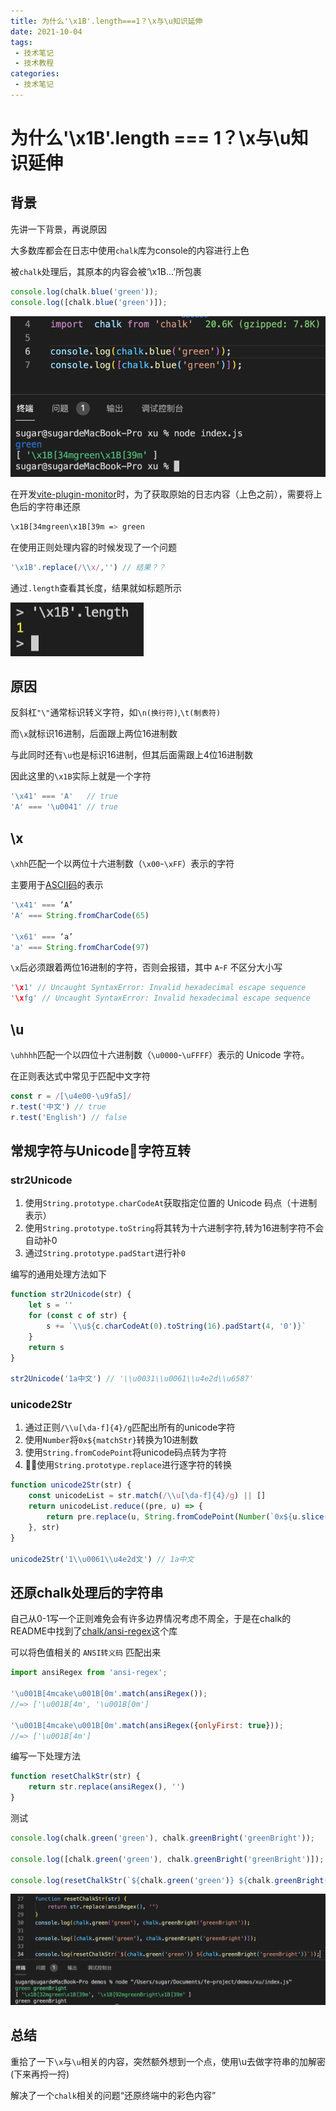 ```yaml
---
title: 为什么'\x1B'.length===1？\x与\u知识延伸
date: 2021-10-04
tags:
 - 技术笔记
 - 技术教程
categories:
 - 技术笔记
---
```

# 为什么'\x1B'.length === 1？\x与\u知识延伸

## 背景
先讲一下背景，再说原因

大多数库都会在日志中使用`chalk`库为console的内容进行上色

被`chalk`处理后，其原本的内容会被‘\x1B...’所包裹
```js
console.log(chalk.blue('green'));
console.log([chalk.blue('green')]);
```

![图片](./ux/MTYzMzE1NzQ3MjA5OQ==633157472099.png?s1=https%3A//img.cdn.sugarat.top/mdImg/MTYzMzE1NzQ3MjA5OQ%3D%3D633157472099)

在开发[vite-plugin-monitor](https://github.com/ATQQ/vite-plugin-monitor)时，为了获取原始的日志内容（上色之前），需要将上色后的字符串还原
```sh
\x1B[34mgreen\x1B[39m => green
```

在使用正则处理内容的时候发现了一个问题
```js
'\x1B'.replace(/\\x/,'') // 结果？？
```

通过`.length`查看其长度，结果就如标题所示

![图片](./ux/MTYzMzE1ODMwMzk5Ng==633158303996.png?s1=https%3A//img.cdn.sugarat.top/mdImg/MTYzMzE1ODMwMzk5Ng%3D%3D633158303996)

## 原因
反斜杠`"\"`通常标识转义字符，如`\n(换行符)`,`\t(制表符)`

而`\x`就标识16进制，后面跟上两位16进制数

与此同时还有`\u`也是标识16进制，但其后面需跟上4位16进制数

因此这里的`\x1B`实际上就是一个字符

```js
'\x41' === 'A'   // true
'A' === '\u0041' // true
```

## \x
`\xhh`匹配一个以两位十六进制数（`\x00`-`\xFF`）表示的字符

主要用于[ASCII码](https://tool.oschina.net/commons?type=4)的表示

```js
'\x41' === ‘A’
'A' === String.fromCharCode(65)

'\x61' === ‘a’
'a' === String.fromCharCode(97)
```
`\x`后必须跟着两位16进制的字符，否则会报错，其中 `A`-`F` 不区分大小写

```js
'\x1' // Uncaught SyntaxError: Invalid hexadecimal escape sequence
'\xfg' // Uncaught SyntaxError: Invalid hexadecimal escape sequence
```

## \u
`\uhhhh`匹配一个以四位十六进制数（`\u0000`-`\uFFFF`）表示的 Unicode 字符。

在正则表达式中常见于匹配中文字符
```js
const r = /[\u4e00-\u9fa5]/
r.test('中文') // true
r.test('English') // false
```

## 常规字符与Unicode字符互转
### str2Unicode
1. 使用`String.prototype.charCodeAt`获取指定位置的 Unicode 码点（十进制表示）
2. 使用`String.prototype.toString`将其转为十六进制字符,转为16进制字符不会自动补0
3. 通过`String.prototype.padStart`进行补`0`

编写的通用处理方法如下
```js
function str2Unicode(str) {
    let s = ''
    for (const c of str) {
        s += `\\u${c.charCodeAt(0).toString(16).padStart(4, '0')}`
    }
    return s
}

str2Unicode('1a中文') // '\\u0031\\u0061\\u4e2d\\u6587'
```

### unicode2Str
1. 通过正则`/\\u[\da-f]{4}/g`匹配出所有的unicode字符
2. 使用`Number`将`0x${matchStr}`转换为10进制数
3. 使用`String.fromCodePoint`将unicode码点转为字符
4. 使用`String.prototype.replace`进行逐字符的转换

```js
function unicode2Str(str) {
    const unicodeList = str.match(/\\u[\da-f]{4}/g) || []
    return unicodeList.reduce((pre, u) => {
        return pre.replace(u, String.fromCodePoint(Number(`0x${u.slice(2)}`)))
    }, str)
}

unicode2Str('1\\u0061\\u4e2d文') // 1a中文
```

## 还原chalk处理后的字符串
自己从0-1写一个正则难免会有许多边界情况考虑不周全，于是在chalk的README中找到了[chalk/ansi-regex](https://github.com/chalk/ansi-regex)这个库

可以将色值相关的 `ANSI转义码` 匹配出来
```js
import ansiRegex from 'ansi-regex';

'\u001B[4mcake\u001B[0m'.match(ansiRegex());
//=> ['\u001B[4m', '\u001B[0m']

'\u001B[4mcake\u001B[0m'.match(ansiRegex({onlyFirst: true}));
//=> ['\u001B[4m']
```
编写一下处理方法

```js
function resetChalkStr(str) {
    return str.replace(ansiRegex(), '')
}
```
测试
```js
console.log(chalk.green('green'), chalk.greenBright('greenBright'));

console.log([chalk.green('green'), chalk.greenBright('greenBright')]);

console.log(resetChalkStr(`${chalk.green('green')} ${chalk.greenBright('greenBright')}`));
```

![图片](./ux/MTYzMzMzMzExNzEzOA==633333117138.png?s1=https%3A//img.cdn.sugarat.top/mdImg/MTYzMzMzMzExNzEzOA%3D%3D633333117138)

## 总结
重拾了一下`\x`与`\u`相关的内容，突然额外想到一个点，使用\u去做字符串的加解密(下来再捋一捋)

解决了一个`chalk`相关的问题“还原终端中的彩色内容”

